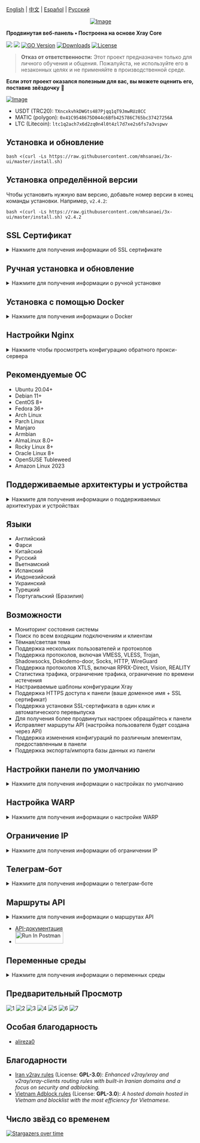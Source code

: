 [English](/README.md) | [中文](/README.zh_CN.md) | [Español](/README.es_ES.md) | [Русский](/README.ru_RU.md)

<p align="center"><a href="#"><img src="./media/3X-UI.png" alt="Image"></a></p>

**Продвинутая веб-панель • Построена на основе Xray Core**

[![](https://img.shields.io/github/v/release/mhsanaei/3x-ui.svg)](https://github.com/behnamriahi/3x-ui/releases)
[![](https://img.shields.io/github/actions/workflow/status/mhsanaei/3x-ui/release.yml.svg)](#)
[![GO Version](https://img.shields.io/github/go-mod/go-version/mhsanaei/3x-ui.svg)](#)
[![Downloads](https://img.shields.io/github/downloads/mhsanaei/3x-ui/total.svg)](#)
[![License](https://img.shields.io/badge/license-GPL%20V3-blue.svg?longCache=true)](https://www.gnu.org/licenses/gpl-3.0.en.html)

> **Отказ от ответственности:** Этот проект предназначен только для личного обучения и общения. Пожалуйста, не используйте его в незаконных целях и не применяйте в производственной среде.

**Если этот проект оказался полезным для вас, вы можете оценить его, поставив звёздочку** :star2:

<p align="left">
  <a href="https://buymeacoffee.com/mhsanaei" target="_blank">
    <img src="./media/buymeacoffe.png" alt="Image">
  </a>
</p>

- USDT (TRC20): `TXncxkvhkDWGts487Pjqq1qT9JmwRUz8CC`
- MATIC (polygon): `0x41C9548675D044c6Bfb425786C765bc37427256A`
- LTC (Litecoin): `ltc1q2ach7x6d2zq0n4l0t4zl7d7xe2s6fs7a3vspwv`

## Установка и обновление

```
bash <(curl -Ls https://raw.githubusercontent.com/mhsanaei/3x-ui/master/install.sh)
```

## Установка определённой версии

Чтобы установить нужную вам версию, добавьте номер версии в конец команды установки. Например, `v2.4.2`:

```
bash <(curl -Ls https://raw.githubusercontent.com/mhsanaei/3x-ui/master/install.sh) v2.4.2
```

## SSL Сертификат

<details>
  <summary>Нажмите для получения информации об SSL сертификате</summary>

### ACME

Для управления SSL сертификатами с помощью ACME:

1. Убедитесь, что ваш домен правильно настроен и указывает на сервер.
2. Выполните команду `x-ui` в терминале, затем выберите `SSL Certificate Management`.
3. Вам будут предложены следующие опции:

   - **Get SSL:** Получить SSL сертификаты.
   - **Revoke:** Отозвать существующие SSL сертификаты.
   - **Force Renew:** Принудительно перевыпустить SSL сертификаты.

### Certbot

Для установки и использования Certbot:

```sh
apt-get install certbot -y
certbot certonly --standalone --agree-tos --register-unsafely-without-email -d вашдомен.com
certbot renew --dry-run
```

### Cloudflare

Скрипт управления включает встроенное приложение для получения SSL сертификата через Cloudflare. Чтобы использовать этот скрипт для запроса сертификата, вам потребуется следующее:

- Email, зарегистрированный в Cloudflare
- Глобальный API-ключ Cloudflare
- Доменное имя должно указывать на текущий сервер через Cloudflare

**Как получить глобальный API-ключ Cloudflare:**

1. Выполните команду `x-ui` в терминале, затем выберите `Cloudflare SSL Certificate`.
2. Перейдите по ссылке: [Cloudflare API Tokens](https://dash.cloudflare.com/profile/api-tokens).
3. Нажмите на "View Global API Key" (см. скриншот ниже):
   ![](media/APIKey1.PNG)
4. Возможно, вам потребуется повторно пройти аутентификацию. После этого ключ API будет отображён (см. скриншот ниже):
   ![](media/APIKey2.png)

При использовании просто введите ваше `доменное имя`, `email` и `API-ключ`. Схема приведена ниже:
   ![](media/DetailEnter.png)

</details>

## Ручная установка и обновление

<details>
  <summary>Нажмите для получения информации о ручной установке</summary>

#### Использование

1. Чтобы скачать последнюю версию архива напрямую на ваш сервер, выполните следующую команду:

```sh
ARCH=$(uname -m)
case "${ARCH}" in
  x86_64 | x64 | amd64) XUI_ARCH="amd64" ;;
  i*86 | x86) XUI_ARCH="386" ;;
  armv8* | armv8 | arm64 | aarch64) XUI_ARCH="arm64" ;;
  armv7* | armv7) XUI_ARCH="armv7" ;;
  armv6* | armv6) XUI_ARCH="armv6" ;;
  armv5* | armv5) XUI_ARCH="armv5" ;;
  s390x) echo 's390x' ;;
  *) XUI_ARCH="amd64" ;;
esac


wget https://github.com/behnamriahi/3x-ui/releases/latest/download/x-ui-linux-${XUI_ARCH}.tar.gz
```

2. После загрузки архива выполните следующие команды для установки или обновления x-ui:

```sh
ARCH=$(uname -m)
case "${ARCH}" in
  x86_64 | x64 | amd64) XUI_ARCH="amd64" ;;
  i*86 | x86) XUI_ARCH="386" ;;
  armv8* | armv8 | arm64 | aarch64) XUI_ARCH="arm64" ;;
  armv7* | armv7) XUI_ARCH="armv7" ;;
  armv6* | armv6) XUI_ARCH="armv6" ;;
  armv5* | armv5) XUI_ARCH="armv5" ;;
  s390x) echo 's390x' ;;
  *) XUI_ARCH="amd64" ;;
esac

cd /root/
rm -rf x-ui/ /usr/local/x-ui/ /usr/bin/x-ui
tar zxvf x-ui-linux-${XUI_ARCH}.tar.gz
chmod +x x-ui/x-ui x-ui/bin/xray-linux-* x-ui/x-ui.sh
cp x-ui/x-ui.sh /usr/bin/x-ui
cp -f x-ui/x-ui.service /etc/systemd/system/
mv x-ui/ /usr/local/
systemctl daemon-reload
systemctl enable x-ui
systemctl restart x-ui
```

</details>

## Установка с помощью Docker

<details>
  <summary>Нажмите для получения информации о Docker</summary>

#### Использование

1. **Установите Docker:**

   ```sh
   bash <(curl -sSL https://get.docker.com)
   ```

2. **Склонируйте репозиторий проекта:**

   ```sh
   git clone https://github.com/behnamriahi/3x-ui.git
   cd 3x-ui
   ```

3. **Запустите сервис:**

   ```sh
   docker compose up -d
   ```

  Добавьте параметр ```--pull always``` для автоматического обновления контейнера, когда публикуется новый образ. Подробности: https://docs.docker.com/reference/cli/docker/container/run/#pull

   **ИЛИ**

   ```sh
   docker run -itd \
      -e XRAY_VMESS_AEAD_FORCED=false \
      -v $PWD/db/:/etc/x-ui/ \
      -v $PWD/cert/:/root/cert/ \
      --network=host \
      --restart=unless-stopped \
      --name 3x-ui \
      ghcr.io/mhsanaei/3x-ui:latest
   ```

4. **Обновление до последней версии:**

   ```sh
   cd 3x-ui
   docker compose down
   docker compose pull 3x-ui
   docker compose up -d
   ```

5. **Удаление 3x-ui из Docker:**

   ```sh
   docker stop 3x-ui
   docker rm 3x-ui
   cd --
   rm -r 3x-ui
   ```

</details>

## Настройки Nginx
<details>
  <summary>Нажмите чтобы просмотреть конфигурацию обратного прокси-сервера</summary>

#### Обратный прокси-сервер Nginx
```nginx
location / {
    proxy_set_header X-Forwarded-For $proxy_add_x_forwarded_for;
    proxy_set_header X-Forwarded-Proto $scheme;
    proxy_set_header Host $http_host;
    proxy_set_header X-Real-IP $remote_addr;
    proxy_set_header Range $http_range;
    proxy_set_header If-Range $http_if_range; 
    proxy_redirect off;
    proxy_pass http://127.0.0.1:2053;
}
```

#### Nginx sub-path
- Убедитесь, что "корневой путь URL адреса панели" в настройках панели и `/sub` совпадают.
- В настройках панели `url` должен заканчиваться на `/`.    

```nginx
location /sub {
    proxy_set_header X-Forwarded-For $proxy_add_x_forwarded_for;
    proxy_set_header X-Forwarded-Proto $scheme;
    proxy_set_header Host $http_host;
    proxy_set_header X-Real-IP $remote_addr;
    proxy_set_header Range $http_range;
    proxy_set_header If-Range $http_if_range; 
    proxy_redirect off;
    proxy_pass http://127.0.0.1:2053;
}
```
</details>

## Рекомендуемые ОС

- Ubuntu 20.04+
- Debian 11+
- CentOS 8+
- Fedora 36+
- Arch Linux
- Parch Linux
- Manjaro
- Armbian
- AlmaLinux 8.0+
- Rocky Linux 8+
- Oracle Linux 8+
- OpenSUSE Tubleweed
- Amazon Linux 2023

## Поддерживаемые архитектуры и устройства

<details>
  <summary>Нажмите для получения информации о поддерживаемых архитектурах и устройствах</summary>

Наша платформа поддерживает разнообразные архитектуры и устройства, обеспечивая гибкость в различных вычислительных средах. Вот основные архитектуры, которые мы поддерживаем:

- **amd64**: Эта распространенная архитектура является стандартом для персональных компьютеров и серверов, обеспечивая беспроблемную работу большинства современных операционных систем.

- **x86 / i386**: Широко используется в настольных и портативных компьютерах. Эта архитектура имеет широкую поддержку со стороны множества операционных систем и приложений, включая, но не ограничиваясь, Windows, macOS и Linux.

- **armv8 / arm64 / aarch64**: Предназначена для современных мобильных и встроенных устройств, таких как смартфоны и планшеты. Эта архитектура представлена устройствами, такими как Raspberry Pi 4, Raspberry Pi 3, Raspberry Pi Zero 2/Zero 2 W, Orange Pi 3 LTS и другими.

- **armv7 / arm / arm32**: Служит архитектурой для старых мобильных и встроенных устройств, оставаясь широко используемой в таких устройствах, как Orange Pi Zero LTS, Orange Pi PC Plus, Raspberry Pi 2 и других.

- **armv6 / arm / arm32**: Ориентирована на очень старые встроенные устройства, эта архитектура, хотя и менее распространенная, всё ещё используется. Например, такие устройства, как Raspberry Pi 1, Raspberry Pi Zero/Zero W, полагаются на эту архитектуру.

- **armv5 / arm / arm32**: Более старая архитектура, ассоциируемая с ранними встроенными системами, сегодня менее распространена, но всё ещё может быть найдена в устаревших устройствах, таких как ранние версии Raspberry Pi и некоторые старые смартфоны.

- **s390x**: Эта архитектура обычно используется в мейнфреймах IBM и обеспечивает высокую производительность и надежность для корпоративных рабочих нагрузок.
</details>

## Языки

- Английский
- Фарси
- Китайский
- Русский
- Вьетнамский
- Испанский
- Индонезийский
- Украинский
- Турецкий
- Португальский (Бразилия)

## Возможности

- Мониторинг состояния системы
- Поиск по всем входящим подключениям и клиентам
- Тёмная/светлая тема
- Поддержка нескольких пользователей и протоколов
- Поддержка протоколов, включая VMESS, VLESS, Trojan, Shadowsocks, Dokodemo-door, Socks, HTTP, WireGuard
- Поддержка протоколов XTLS, включая RPRX-Direct, Vision, REALITY
- Статистика трафика, ограничение трафика, ограничение по времени истечения
- Настраиваемые шаблоны конфигурации Xray
- Поддержка HTTPS доступа к панели (ваше доменное имя + SSL сертификат)
- Поддержка установки SSL-сертификата в один клик и автоматического перевыпуска
- Для получения более продвинутых настроек обращайтесь к панели
- Исправляет маршруты API (настройка пользователя будет создана через API)
- Поддержка изменения конфигураций по различным элементам, предоставленным в панели
- Поддержка экспорта/импорта базы данных из панели

## Настройки панели по умолчанию

<details>
  <summary>Нажмите для получения информации о настройках по умолчанию</summary>

### Имя пользователя и пароль & webbasepath:

Эти параметры будут сгенерированы случайным образом, если вы пропустите их изменение.

  - **Порт:** порт панели по умолчанию — `2053`

### Управление базой данных:

Вы можете удобно выполнять резервное копирование и восстановление базы данных прямо из панели.

- **Путь к базе данных:**
  - `/etc/x-ui/x-ui.db`

### Webbasepath

1. **Сбросить webbasepath:**
   - Откройте терминал.
   - Выполните команду `x-ui`.
   - Выберите опцию `Reset Web Base Path`.

2. **Генерация или настройка пути:**
   - Путь будет сгенерирован случайным образом, или вы можете ввести собственный путь.

3. **Просмотр текущих настроек:**
   - Чтобы просмотреть текущие настройки, используйте команду `x-ui settings` в терминале или опцию `View Current Settings` в `x-ui`.

### Рекомендации по безопасности:
- Для повышения безопасности используйте длинное случайное слово в структуре вашего URL.

**Примеры:**
- `http://ip_адрес:порт/*webbasepath*/panel`
- `http://домен:порт/*webbasepath*/panel`

</details>

## Настройка WARP

<details>
  <summary>Нажмите для получения информации о настройке WARP</summary>

#### Использование

**Для версий `v2.1.0` и новее:**

WARP встроен, и дополнительная установка не требуется. Просто включите необходимую конфигурацию в панели.

</details>

## Ограничение IP

<details>
  <summary>Нажмите для получения информации об ограничении IP</summary>

#### Использование

**Примечание:** Ограничение IP не будет работать корректно при использовании IP Tunnel.

- **Для версий до `v1.6.1`:**
  - Ограничение IP встроено в панель.

**Для версий `v1.7.0` и новее:**

Чтобы включить функциональность ограничения IP, вам нужно установить `fail2ban` и его необходимые файлы, выполнив следующие шаги:

1. Выполните команду `x-ui` в терминале, затем выберите `IP Limit Management`.
2. Вам будут предложены следующие опции:

   - **Change Ban Duration:** Отрегулировать длительность блокировок.
   - **Unban Everyone:** Снять все текущие блокировки.
   - **Check Logs:** Просмотреть логи.
   - **Fail2ban Status:** Проверить статус `fail2ban`.
   - **Restart Fail2ban:** Перезапустить службу `fail2ban`.
   - **Uninstall Fail2ban:** Удалить Fail2ban с его конфигурацией.

3. Добавьте путь к логам доступа в панели, установив `Xray Configs/log/Access log` в `./access.log`, затем сохраните и перезапустите xray.

- **Для версий до `v2.1.3`:**
  - Вам нужно вручную установить путь к логам доступа в вашей конфигурации Xray:

    ```sh
    "log": {
      "access": "./access.log",
      "dnsLog": false,
      "loglevel": "warning"
    },
    ```

- **Для версий `v2.1.3` и новее:**
  - Есть возможность настройки `access.log` непосредственно из панели.

</details>

## Телеграм-бот

<details>
  <summary>Нажмите для получения информации о телеграм-боте</summary>

#### Использование

Веб-панель поддерживает уведомления и функции, такие как ежедневный трафик, вход в панель, резервное копирование базы данных, состояние системы, информация о клиентах и другие, через телеграм-бота. Чтобы использовать бота, вам нужно настроить параметры, связанные с ботом, в панели, включая:

- Токен Telegram
- ID чата админа(-ов)
- Время уведомлений (в синтаксисе cron)
- Уведомления о дате истечения
- Уведомления о лимите трафика
- Резервное копирование базы данных
- Уведомления о загрузке CPU

**Примеры синтаксиса:**

- `30 * * * * *` - Уведомлять на 30-й секунде каждого часа
- `0 */10 * * * *` - Уведомлять на первой секунде каждых 10 минут
- `@hourly` - Ежечасное уведомление
- `@daily` - Ежедневное уведомление (в 00:00)
- `@weekly` - Еженедельное уведомление
- `@every 8h` - Уведомлять каждые 8 часов

### Возможности телеграм-бота

- Периодические отчеты
- Уведомления о входе
- Уведомления о пороге загруженности процессора
- Уведомления о времени истечения и трафике заранее
- Поддерживает меню отчетов клиента, если имя пользователя телеграм клиента добавлено в конфигурации пользователя
- Поддержка отчета о трафике через Telegram, поиск по UUID (VMESS/VLESS) или паролю (TROJAN) - анонимно
- Бот, основанный на меню
- Поиск клиента по email (только администратор)
- Проверка всех входящих соединений
- Проверка состояния сервера
- Проверка истекших пользователей
- Получение резервных копий по запросу и в периодических отчётах
- Многоязычный бот

### Настройка телеграм-бота

- Запустите [Botfather](https://t.me/BotFather) в вашем аккаунте Telegram:
    ![Botfather](./media/botfather.png)

- Создайте нового бота с помощью команды /newbot: у вас спросят 2 вопроса: отображаемое имя и имя пользователя для вашего бота. Обратите внимание, что имя пользователя должно заканчиваться на слово "bot".
    ![Создать нового бота](./media/newbot.png)

- Запустите созданного бота. Ссылку на вашего бота можно найти здесь.
    ![токен](./media/token.png)

- Перейдите в панель и настройте параметры телеграм-бота следующим образом:
![Настройки панели](./media/panel-bot-config.png)

Введите токен вашего бота в поле ввода номер 3.
Введите ID пользователя в поле ввода номер 4. Telegram-аккаунты с этим ID будут администраторами бота. (Вы можете ввести несколько ID, разделяя их запятой)

- Как получить ID пользователя Telegram? Используйте этот [бот](https://t.me/useridinfobot). Запустите бота, и он отобразит ваш ID пользователя Telegram.
![ID пользователя](./media/user-id.png)

</details>

## Маршруты API

<details>
  <summary>Нажмите для получения информации о маршрутах API</summary>

#### Использование

- `/login` с `POST`-данными: `{username: '', password: ''}` для входа
- `/panel/api/inbounds` это базовый путь для следующих действий:

| Метод  | Путь                               | Действие
| :----: | -----------------------------------| -------------------------------------------
| `GET`  | `"/list"`                          | Получить все входящие соединения
| `GET`  | `"/get/:id"`                       | Получить входящее соединение с inbound.id
| `GET`  | `"/getClientTraffics/:email"`      | Получить трафик клиента по email
| `GET`  | `"/getClientTrafficsById/:id"`     | Получить трафик клиента по ID
| `GET`  | `"/createbackup"`                  | Telegram-бот отправит резервную копию администраторам
| `POST` | `"/add"`                           | Добавить входящее соединение
| `POST` | `"/del/:id"`                       | Удалить входящее соединение
| `POST` | `"/update/:id"`                    | Обновить входящее соединение
| `POST` | `"/clientIps/:email"`              | IP-адрес клиента
| `POST` | `"/clearClientIps/:email"`         | Очистить IP-адреса клиента
| `POST` | `"/addClient"`                     | Добавить клиента к входящему соединению
| `POST` | `"/:id/delClient/:clientId"`       | Удалить клиента по clientId\*
| `POST` | `"/updateClient/:clientId"`        | Обновить клиента по clientId\*
| `POST` | `"/:id/resetClientTraffic/:email"` | Сбросить трафик клиента
| `POST` | `"/resetAllTraffics"`              | Сбросить трафик всех входящих соединений
| `POST` | `"/resetAllClientTraffics/:id"`    | Сбросить трафик всех клиентов в входящем соединении
| `POST` | `"/delDepletedClients/:id"`        | Удалить истекших клиентов в входящем соединении (-1: всех)
| `POST` | `"/onlines"`                       | Получить пользователей, которые находятся онлайн (список email'ов)

\*- Поле `clientId` должно быть заполнено следующим образом:

- `client.id` для VMESS и VLESS
- `client.password` для TROJAN
- `client.email` для Shadowsocks

</details>


- [API-документация](https://documenter.getpostman.com/view/16802678/2s9YkgD5jm)
- [<img src="https://run.pstmn.io/button.svg" alt="Run In Postman" style="width: 128px; height: 32px;">](https://app.getpostman.com/run-collection/16802678-1a4c9270-ac77-40ed-959a-7aa56dc4a415?action=collection%2Ffork&source=rip_markdown&collection-url=entityId%3D16802678-1a4c9270-ac77-40ed-959a-7aa56dc4a415%26entityType%3Dcollection%26workspaceId%3D2cd38c01-c851-4a15-a972-f181c23359d9)
</details>

## Переменные среды

<details>
  <summary>Нажмите для получения информации о переменных среды</summary>

#### Использование

| Переменная       |                      Тип                       | Значение по умолчанию |
| ---------------- | :------------------------------------------:   | :-------------------- |
| XUI_LOG_LEVEL    | `"debug"` \| `"info"` \| `"warn"` \| `"error"` | `"info"`             |
| XUI_DEBUG        |                   `boolean`                    | `false`              |
| XUI_BIN_FOLDER   |                    `string`                    | `"bin"`              |
| XUI_DB_FOLDER    |                    `string`                    | `"/etc/x-ui"`        |
| XUI_LOG_FOLDER   |                    `string`                    | `"/var/log"`         |

Пример:

```sh
XUI_BIN_FOLDER="bin" XUI_DB_FOLDER="/etc/x-ui" go build main.go
```

</details>

## Предварительный Просмотр

![1](./media/1.png)
![2](./media/2.png)
![3](./media/3.png)
![4](./media/4.png)
![5](./media/5.png)
![6](./media/6.png)
![7](./media/7.png)

## Особая благодарность

- [alireza0](https://github.com/alireza0/)

## Благодарности

- [Iran v2ray rules](https://github.com/chocolate4u/Iran-v2ray-rules) (License: **GPL-3.0**): _Enhanced v2ray/xray and v2ray/xray-clients routing rules with built-in Iranian domains and a focus on security and adblocking._
- [Vietnam Adblock rules](https://github.com/vuong2023/vn-v2ray-rules) (License: **GPL-3.0**): _A hosted domain hosted in Vietnam and blocklist with the most efficiency for Vietnamese._

## Число звёзд со временем

[![Stargazers over time](https://starchart.cc/behnamriahi/3x-ui.svg)](https://starchart.cc/behnamriahi/3x-ui)
